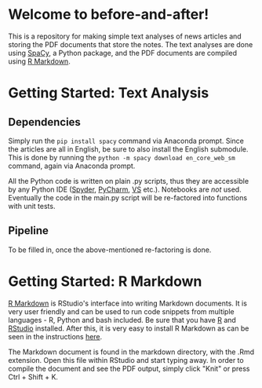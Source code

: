 # Welcome to before-and-after!
This is a repository for making simple text analyses of news articles and storing the PDF documents that store the notes. The text analyses are done using [SpaCy](https://spacy.io/), a Python package, and the PDF documents are compiled using [R Markdown](https://rmarkdown.rstudio.com/).

# Getting Started: Text Analysis

## Dependencies

Simply run the `pip install spacy` command via Anaconda prompt. Since the articles are all in English, be sure to also install the English submodule. This is done by running the `python -m spacy download en_core_web_sm` command, again via Anaconda prompt.

All the Python code is written on plain .py scripts, thus they are accessible by any Python IDE ([Spyder](https://www.spyder-ide.org/), [PyCharm](https://www.jetbrains.com/pycharm/), [VS](https://code.visualstudio.com/) etc.). Notebooks are *not* used. Eventually the code in the main.py script will be re-factored into functions with unit tests.

## Pipeline

To be filled in, once the above-mentioned re-factoring is done.

# Getting Started: R Markdown

[R Markdown](https://rmarkdown.rstudio.com/) is RStudio's interface into writing Markdown documents. It is very user friendly and can be used to run code snippets from multiple languages - R, Python and bash included. Be sure that you have [R](https://cran.r-project.org/bin/windows/base/) and [RStudio](https://rstudio.com/) installed. After this, it is very easy to install R Markdown as can be seen in the instructions [here](https://rmarkdown.rstudio.com/authoring_quick_tour.html#Installation). 

The Markdown document is found in the markdown directory, with the .Rmd extension. Open this file within RStudio and start typing away. In order to compile the document and see the PDF output, simply click "Knit" or press Ctrl + Shift + K.